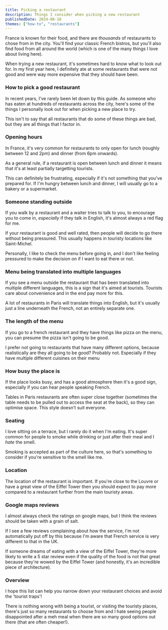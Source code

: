 ```yaml
---
title: Picking a restaurant
description: Things I consider when picking a new restaurant
publishedDate: 2024-08-18
themes: ["how-to", "restaurants"]
---
```


France is known for their food, and there are _thousands_ of restaurants to chose from in the city. You'll find your classic French bistros, but you'll also find food from all around the world (which is one of the many things I love about living here).

When trying a new restaurant, it's sometimes hard to know what to look out for. In my first year here, I definitely ate at some restaurants that were not good and were way more expensive that they should have been.

### How to pick a good restaurant

In recent years, I've rarely been let down by this guide. As someone who has eaten at hundreds of restaurants across the city, here's some of the things I personally look out for when picking a new place to try.

This isn't to say that all restaurants that do some of these things are bad, but they are all things that I factor in.

### Opening hours

In France, it's very common for restaurants to only open for lunch (roughly between 12 and 2pm) and dinner (from 6pm onwards).

As a general rule, if a restaurant is open between lunch and dinner it means that it's at least partially targetting tourists.

This can definitely be frustrating, especially if it's not something that you've prepared for. If I'm hungry between lunch and dinner, I will usually go to a bakery or a supermarket.

### Someone standing outside

If you walk by a restaurant and a waiter tries to talk to you, to encourage you to come in, _especially_ if they talk in English, it's almost always a red flag for me.

If your restaurant is good and well rated, then people will decide to go there without being pressured. This usually happens in touristy locations like Saint-Michel.

Personally, I like to check the menu before going in, and I don't like feeling pressured to make the decision on if I want to eat there or not.

### Menu being translated into multiple languages

If you see a menu outside the restaurant that has been translated into multiple different languages, this is a sign that it's aimed at tourists. Tourists care about convenience and in the end pay more for this.

A lot of restaurants in Paris will translate things into English, but it's usually just a line underneath the French, not an entirely separate one.

### The length of the menu

If you go to a french restaurant and they have things like pizza on the menu, you can presume the pizza isn't going to be good.

I prefer not going to restaurants that have many different options, because realistically are they all going to be good? Probably not. Especially if they have multiple different cuisines on their menu

### How busy the place is

If the place looks busy, and has a good atmosphere then it's a good sign, especially if you can hear people speaking French.

Tables in Paris restaurants are often super close together (sometimes the table needs to be pulled out to access the seat at the back), so they can optimise space. This style doesn't suit everyone.

### Seating

I love sitting on a terrace, but I rarely do it when I'm eating. It's super common for people to smoke while drinking or just after their meal and I _hate_ the smell.

Smoking is accepted as part of the culture here, so that's something to consider if you're sensitive to the smell like me.

### Location

The location of the restaurant is important. If you're close to the Louvre or have a great view of the Eiffel Tower then you should expect to pay more compared to a restaurant further from the main touristy areas.

### Google maps reviews

I almost always check the ratings on google maps, but I think the reviews should be taken with a grain of salt.

If I see a few reviews complaining about how the service, I'm not automatically put off by this because I'm aware that French service is very different to that in the UK.

If someone dreams of eating with a view of the Eiffel Tower, they're more likely to write a 5 star review even if the quality of the food is not that great because they're wowed by the Eiffel Tower (and honestly, it's an incredible piece of architecture).

### Overview

I hope this list can help you narrow down your restaurant choices and avoid the 'tourist traps'!

There is nothing wrong with being a tourist, or visiting the touristy places, there's just so many restaurants to choose from and I hate seeing people disappointed after a meh meal when there are so many good options out there (that are often cheaper!).
